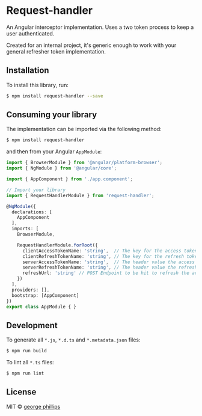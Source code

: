 # Request-handler

An Angular interceptor implementation. Uses a two token process to keep a user authenticated.

Created for an internal project, it's generic enough to work with your general refresher token implementation.


## Installation

To install this library, run:

```bash
$ npm install request-handler --save
```

## Consuming your library

The implementation can be imported via the following method:

```bash
$ npm install request-handler
```

and then from your Angular `AppModule`:

```typescript
import { BrowserModule } from '@angular/platform-browser';
import { NgModule } from '@angular/core';

import { AppComponent } from './app.component';

// Import your library
import { RequestHandlerModule } from 'request-handler';

@NgModule({
  declarations: [
    AppComponent
  ],
  imports: [
    BrowserModule,

    RequestHandlerModule.forRoot({
      clientAccessTokenName: 'string',  // The key for the access token in storage.
      clientRefreshTokenName: 'string', // The key for the refresh token in storage. 
      serverAccessTokenName: 'string',  // The header value the access token is stored in
      serverRefreshTokenName: 'string', // The header value the refresh token is stored in.
      refreshUrl: 'string' // POST Endpoint to be hit to refresh the access token when it expires.
    })
  ],
  providers: [],
  bootstrap: [AppComponent]
})
export class AppModule { }
```

## Development

To generate all `*.js`, `*.d.ts` and `*.metadata.json` files:

```bash
$ npm run build
```

To lint all `*.ts` files:

```bash
$ npm run lint
```

## License

MIT © [george phillips](mailto:george.phillips@blackswan.com)
